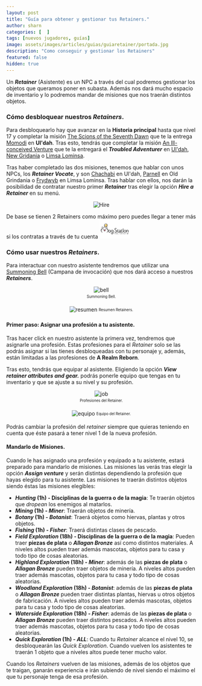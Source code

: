 ```yaml
---
layout: post
title: "Guía para obtener y gestionar tus Retainers."
author: sharn
categories: [  ]
tags: [nuevos jugadores, guías]
image: assets/images/articles/guias/guiaretainer/portada.jpg
description: "Como conseguir y gestionar los Retainers"
featured: false
hidden: true
---
```

Un ***Retainer*** (Asistente) es un NPC a través del cual podremos gestionar los objetos que queramos poner en subasta. Además nos dará mucho espacio de inventario y lo podremos mandar de misiones que nos traerán distintos objetos. 

### Cómo desbloquear nuestros *Retainers*.

Para desbloquearlo hay que avanzar en la **Historia principal** hasta que nivel 17 y completar la misión <a href="https://na.finalfantasyxiv.com/lodestone/playguide/db/quest/2d43e3d459f/" target="_blank" class="eorzeadb_link">The Scions of the Seventh Dawn</a> que te la entrega <a href="https://na.finalfantasyxiv.com/lodestone/playguide/db/npc/npc/3d2ac21ed62/" target="_blank" class="eorzeadb_link">Momodi</a> en **Ul'dah**. Tras esto, tendrás que completar la misión <a href="https://na.finalfantasyxiv.com/lodestone/playguide/db/quest/3b19b24585a/" target="_blank" class="eorzeadb_link">An Ill-conceived Venture</a> que te la entregará el ***Troubled Adventurer*** en <a href="https://na.finalfantasyxiv.com/lodestone/playguide/db/npc/npc/7a4cc0252df/" target="_blank" class="eorzeadb_link">Ul'dah</a>, <a href="https://na.finalfantasyxiv.com/lodestone/playguide/db/npc/npc/0e1ad807308/" target="_blank" class="eorzeadb_link">New Gridania</a> o <a href="https://na.finalfantasyxiv.com/lodestone/playguide/db/npc/npc/a88bb7dd143/" target="_blank" class="eorzeadb_link">Limsa Lominsa</a>.

Tras haber completado las dos misiones, tenemos que hablar con unos NPCs, los ***Retainer Vocate***, y son <a href="https://na.finalfantasyxiv.com/lodestone/playguide/db/npc/npc/25d62b8e3af/" target="_blank" class="eorzeadb_link">Chachabi</a> en Ul'dah, <a href="https://na.finalfantasyxiv.com/lodestone/playguide/db/npc/npc/d0dd5c6c615/" target="_blank" class="eorzeadb_link">Parnell</a> en Old Grindania o <a href="https://na.finalfantasyxiv.com/lodestone/playguide/db/npc/npc/d3a350ce0c5/" target="_blank" class="eorzeadb_link">Frydwyb</a> en Limsa Lominsa. Tras hablar con ellos, nos darán la posibilidad de contratar nuestro primer ***Retainer*** tras elegir la opción ***Hire a Retainer*** en su menú. 

<p align="center"><img src="{{ site.baseurl }}/assets/images/articles/guias/guiaretainer/hire.jpg" alt="Hire"/></p>

De base se tienen 2 Retainers como máximo pero puedes llegar a tener más si los contratas a través de tu cuenta <a href="https://sqex.to/Msp?utm_source=lodestone&utm_medium=pc_banner&utm_campaign=na_mogstation" target="_blank"><img src="/assets/images/articles/noticias/ffxiv_twitch/mog.png" height="50"></a>

### Cómo usar nuestros *Retainers*.

Para interactuar con nuestro asistente tendremos que utilizar una <a href="https://na.finalfantasyxiv.com/lodestone/playguide/db/item/78f78d18b17/" target="_blank" class="eorzeadb_link">Summoning Bell</a> (Campana de invocación) que nos dará acceso a nuestros ***Retainers***.

<div class="container">
  <div class="row">
    <div class="col">
      <p align="center"><img src="{{ site.baseurl }}/assets/images/articles/guias/guiaretainer/bell.jpg" alt="bell">
      <br/>
      <sub><sup>Summoning Bell.</sup></sub></p>
    </div>
    <div class="col-xl">
      <p align="center"><img src="{{ site.baseurl }}/assets/images/articles/guias/guiaretainer/resumen.jpg" alt="resumen">
      <sub><sup>Resumen Retainers.</sup></sub></p>
    </div>
  </div>
</div>

#### Primer paso: Asignar una profesión a tu asistente.

Tras hacer click en nuestro asistente la primera vez, tendremos que asignarle una profesión. Estas profesiones para el *Retainer* solo se las podrás asignar si las tienes desbloqueadas con tu personaje y, además, están limitadas a las profesiones de **A Realm Reborn**.

Tras esto, tendrás que equipar al asistente. Eligiendo la opción ***View retainer attributes and gear.*** podrás ponerle equipo que tengas en tu inventario y que se ajuste a su nivel y su profesión.

<div class="container">
  <div class="row">
    <div class="col-xl">
      <p align="center"><img src="{{ site.baseurl }}/assets/images/articles/guias/guiaretainer/job.jpg" alt="job">
      <br/>
      <sub><sup>Profesiones del Retainer.</sup></sub></p>
    </div>
    <div class="col-xl">
      <p align="center"><img src="{{ site.baseurl }}/assets/images/articles/guias/guiaretainer/equipo.jpg" alt="equipo">
      <sub><sup>Equipo del Retainer.</sup></sub></p>
    </div>
  </div>
</div>

Podrás cambiar la profesión del *retainer* siempre que quieras teniendo en cuenta que éste pasará a tener nivel 1 de la nueva profesión.

#### Mandarlo de Misiones.

Cuando le has asignado una profesión y equipado a tu asistente, estará preparado para mandarlo de misiones. Las misiones las verás tras elegir la opción ***Assign venture*** y serán distintas dependiendo la profesión que hayas elegido para tu asistente. Las misiones te traerán distintos objetos siendo éstas las misiones elegibles: 

* ***Hunting* (1h) - Disciplinas de la guerra o de la magia**: Te traerán objetos que *dropean* los enemigos al matarlos. 
* ***Mining* (1h) - *Miner***: Traerán objetos de minería.
* ***Botany* (1h) - *Botanist***: Traerá objetos como hiervas, plantas y otros objetos.
* ***Fishing* (1h) - *Fisher***: Traerá distintas clases de pescado.
* ***Field Exploration* (18h) - Disciplinas de la guerra o de la magia**: Pueden traer **piezas de plata** o ***Allagan Bronze*** así como distintos materiales. A niveles altos pueden traer además mascotas, objetos para tu casa y todo tipo de cosas aleatorias.
* ***Highland Exploration* (18h) - *Miner***: además de las **piezas de plata** o ***Allagan Bronze*** pueden traer objetos de minería. A niveles altos pueden traer además mascotas, objetos para tu casa y todo tipo de cosas aleatorias.
* ***Woodland Exploration* (18h) - *Botanist***: además de las **piezas de plata** o ***Allagan Bronze*** pueden traer distintas plantas, hiervas u otros objetos de fabricación. A niveles altos pueden traer además mascotas, objetos para tu casa y todo tipo de cosas aleatorias.
* ***Waterside Exploration* (18h) - *Fisher***: además de las **piezas de plata** o ***Allagan Bronze*** pueden traer distintos pescados. A niveles altos pueden traer además mascotas, objetos para tu casa y todo tipo de cosas aleatorias.
* ***Quick Exploration* (1h) - *ALL***: Cuando tu *Retainer* alcance el nivel 10, se desbloquearán las *Quick Exploration*. Cuando vuelven los asistentes te traerán 1 objeto que a niveles altos puede tener mucho valor. 

Cuando los *Retainers* vuelven de las misiones, además de los objetos que te traigan, ganarán experiencia e irán subiendo de nivel siendo el máximo el que tu personaje tenga de esa profesión.